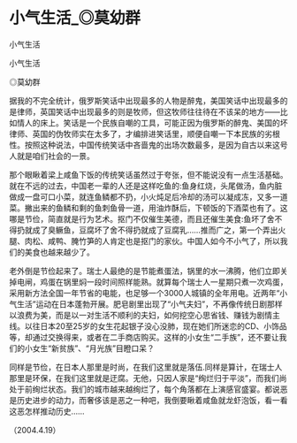# 小气生活_◎莫幼群

小气生活

小气生活

◎莫幼群

据我的不完全统计，俄罗斯笑话中出现最多的人物是醉鬼，美国笑话中出现最多的是律师，英国笑话中出现最多的则是牧师，但这牧师往往待在不该呆的地方——比如情人的床上。笑话是一个民族自嘲的工具，可能正因为俄罗斯的醉鬼、美国的坏律师、英国的伪牧师实在太多了，才编排进笑话里，顺便自嘲一下本民族的劣根性。按照这种说法，中国传统笑话中吝啬鬼的出场次数最多，是因为自古以来这号人就是咱们社会的一景。

那个眼瞅着梁上咸鱼下饭的传统笑话虽然过于夸张，但不能说没有一点生活基础。就在不远的过去，中国老一辈的人还是这样吃鱼的:鱼身红烧，头尾做汤，鱼内脏做成一盘可口小菜，就连鱼鳞都不扔，小火炖足后冷却的汤可以凝成冻，又多一道菜。撇出来的鱼鳞和剩的鱼刺鱼骨一道，用油炸酥后，下顿饭的下酒菜也有了。这哪是节俭，简直就是行为艺术。抠门不仅催生美德，而且还催生美食:鱼坏了舍不得扔就成了臭鳜鱼，豆腐坏了舍不得扔就成了豆腐乳……推而广之，第一个弄出火腿、肉松、咸鸭、腌竹笋的人肯定也是抠门的家伙。中国人如今不小气了，所以我们的美食也越来越少了。

老外倒是节俭起来了。瑞士人最绝的是节能煮蛋法，锅里的水一沸腾，他们立即关掉电闸，鸡蛋在锅里焖一段时间照样能熟。就算每个瑞士人一星期只煮一次鸡蛋，采用新方法全国一年节省的电能，也足够一个3000人城镇的全年用电。近两年“小气生活”运动在日本蓬勃开展。肥皂剧里出现了“小气夫妇”，不再像传统日剧那样以浪费为美，而是以一对生活不顺利的夫妇，如何挖空心思省钱、赚钱为剧情主线。以往日本20至25岁的女生花起银子没心没肺，现在她们所迷恋的CD、小饰品等，却通过交换得来，或者在二手商店购买。这样的小女生“二手族”，还不要让我们的小女生“新贫族”、“月光族”目瞪口呆？

同样是节俭，在日本人那里是时尚，在我们这里就是落伍.同样是算计，在瑞士人那里是环保，在我们这里就是迂腐。无他，只因人家是“绚烂归于平淡”，而我们尚处于前绚烂状态。我们的城市越来越绚烂了，每个角落都在上演感官盛宴。都说恶是历史进步的动力，而奢侈该是恶之一种吧，我倒要瞅着咸鱼就龙虾泡饭，看一看这恶怎样推动历史……

（2004.4.19）